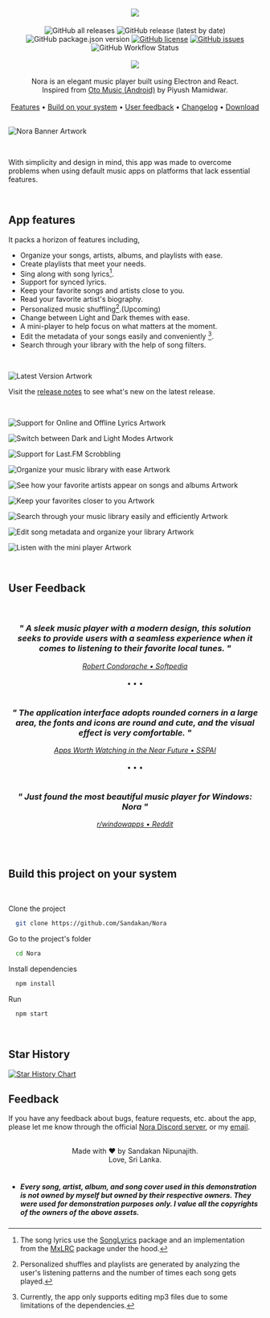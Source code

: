  <h1 align="center">
   <img class="logo" src="resources/other/nora_logo_banner.webp">
   <!-- <p>Nora Player</p> -->
 </h1>

 <div align="center">
  <img alt="GitHub all releases" src="https://img.shields.io/github/downloads/Sandakan/Nora/total?label=all%20time%20downloads&style=for-the-badge">
  <img alt="GitHub release (latest by date)" src="https://img.shields.io/github/downloads/Sandakan/Nora/v3.0.0-stable/total?style=for-the-badge">
  <img alt="GitHub package.json version" src="https://img.shields.io/github/package-json/v/Sandakan/Nora?color=blue&label=latest%20version&style=for-the-badge">
  <a href="https://github.com/Sandakan/Nora/blob/master/LICENSE"><img alt="GitHub license" src="https://img.shields.io/github/license/Sandakan/Nora?style=for-the-badge"></a>
  <a href="https://github.com/Sandakan/Nora/issues"><img alt="GitHub issues" src="https://img.shields.io/github/issues/Sandakan/Oto-Music-for-Desktop?style=for-the-badge"></a>
  <img alt="GitHub Workflow Status" src="https://img.shields.io/github/actions/workflow/status/Sandakan/Nora/build.yml?branch=master&style=for-the-badge">
  <br/>
  <br/>
  <a title="Crowdin" target="_blank" href="https://crowdin.com/project/nora"><img src="https://badges.crowdin.net/nora/localized.svg"></a>
 </div>

 <br/>

<div align="center">
Nora is an elegant music player built using Electron and React. 
<br>
Inspired from <a href="https://play.google.com/store/apps/details?id=com.piyush.music&gl=us">Oto Music (Android)</a> by Piyush Mamidwar.
</div>

<br/>

<div align="center">
  <a href="#app-features">Features</a> &bull;
  <a href="#build-this-project-on-your-system">Build on your system</a> &bull;
  <a href="#user-feedback">User feedback</a> &bull;
  <a href="/changelog.md">Changelog</a> &bull;
  <a href="https://github.com/Sandakan/Nora/releases">Download</a>
</div>

<br/>

![Nora Banner Artwork](/resources/other/artwork%200.webp)

<br/>

With simplicity and design in mind, this app was made to overcome problems when using default music apps on platforms that lack essential features.

<br>

## App features

It packs a horizon of features including,

- Organize your songs, artists, albums, and playlists with ease.
- Create playlists that meet your needs.
- Sing along with song lyrics[^1].
- Support for synced lyrics.
- Keep your favorite songs and artists close to you.
- Read your favorite artist's biography.
- Personalized music shuffling[^2].(Upcoming)
- Change between Light and Dark themes with ease.
- A mini-player to help focus on what matters at the moment.
- Edit the metadata of your songs easily and conveniently [^3].
- Search through your library with the help of song filters.

<br>

![Latest Version Artwork](/resources/other/release%20artworks/whats-new-v3.0.0-stable.webp)

Visit the [release notes](/changelog.md) to see what's new on the latest release.</p>

<br>

![Support for Online and Offline Lyrics Artwork](/resources/other/artwork%201.webp)

![Switch between Dark and Light Modes Artwork](/resources/other/artwork%202.webp)

![Support for Last.FM Scrobbling](/resources/other/artwork%209.webp)

![Organize your music library with ease Artwork](/resources/other/artwork%203.webp)

![See how your favorite artists appear on songs and albums Artwork](/resources/other/artwork%204.webp)

![Keep your favorites closer to you Artwork](/resources/other/artwork%205.webp)

![Search through your music library easily and efficiently Artwork](/resources/other/artwork%206.webp)

![Edit song metadata and organize your library Artwork](/resources/other/artwork%207.webp)

![Listen with the mini player Artwork](/resources/other/artwork%208.webp)

<br/>

## User Feedback

<br>

<div align="center"> 
  <div>
    <h3><i>" A sleek music player with a modern design, this solution seeks to provide users with a seamless experience when it comes to listening to their favorite local tunes. "</i></h3>
    <a href="https://www.softpedia.com/get/Multimedia/Audio/Audio-Players/Oto-Music-for-Desktop.shtml"><i>Robert Condorache &bull; Softpedia </i></a>
  </div> 
</div>

<br>

<div align="center"> &bull; &bull; &bull; </div>

<br>

<div align="center"> 
  <div>
    <h3><i>" The application interface adopts rounded corners in a large area, the fonts and icons are round and cute, and the visual effect is very comfortable. "</i></h3>
    <a href="https://sspai.com/post/78669"><i>Apps Worth Watching in the Near Future &bull; SSPAI</i></a>
  </div> 
</div>

<br>

<div align="center"> &bull; &bull; &bull; </div>

<br>

<div align="center"> 
  <div>
    <h3><i>" Just found the most beautiful music player for Windows: Nora "</i></h3>
    <a href="https://www.reddit.com/r/windowsapps/comments/11xgg99/just_found_the_most_beautiful_music_player_for/"><i>r/windowapps &bull; Reddit</i></a>
  </div> 
</div>

<br><br>

## Build this project on your system

<br/>

Clone the project

```bash
  git clone https://github.com/Sandakan/Nora
```

Go to the project's folder

```bash
  cd Nora
```

Install dependencies

```bash
  npm install
```

Run

```bash
  npm start
```

<!-- <br>

This project is built using [Electron React Boilerplate](https://github.com/electron-react-boilerplate/electron-react-boilerplate). -->

<br>

## Star History

[![Star History Chart](https://api.star-history.com/svg?repos=Sandakan/Nora&type=Date)](https://star-history.com/#Sandakan/Nora&Date)

## Feedback

If you have any feedback about bugs, feature requests, etc. about the app, please let me know through the official [Nora Discord server](https://discord.gg/c5rGKnBs4y), or my [email](mailto:sandakannipunajith@gmail.com).

<br>

 <center>
     Made with <span class="heart">&#10084;</span> by Sandakan Nipunajith.
    <br>
    Love, Sri Lanka.
 </center>

<br>

- ##### Every song, artist, album, and song cover used in this demonstration is not owned by myself but owned by their respective owners. They were used for demonstration purposes only. I value all the copyrights of the owners of the above assets.

[^1]: The song lyrics use the [SongLyrics](https://www.npmjs.com/package/songlyrics) package and an implementation from the [MxLRC](https://github.com/fashni/MxLRC) package under the hood.

[^2]: Personalized shuffles and playlists are generated by analyzing the user's listening patterns and the number of times each song gets played.

[^3]: Currently, the app only supports editing mp3 files due to some limitations of the dependencies.
